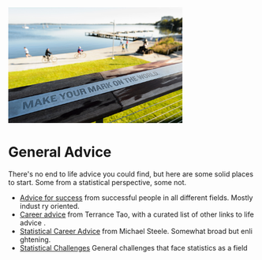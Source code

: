 
<img src="images/alumnipark.jpg" width="70%"/>

# General Advice
There's no end to life advice you could find, but here are some solid places to start. Some from a statistical perspective, some not.

* [Advice for success][breakout-advice] from successful people in all different fields. Mostly indust
ry oriented.
* [Career advice][career-advice] from Terrance Tao, with a curated list of other links to life advice
.
* [Statistical Career Advice][statistical-career-advice] from Michael Steele. Somewhat broad but enli
ghtening.
* [Statistical Challenges][statistical-challenges] General challenges that face statistics as a field


[breakout-advice]:https://breakoutcareers.com
[career-advice]:https://terrytao.wordpress.com/career-advice/
[statistical-career-advice]:http://www-stat.wharton.upenn.edu/~steele/Rants/AdviceGS.html
[statistical-challenges]:https://www.math.ucdavis.edu/~tracy/courses/math280/nsf_report.pdf

